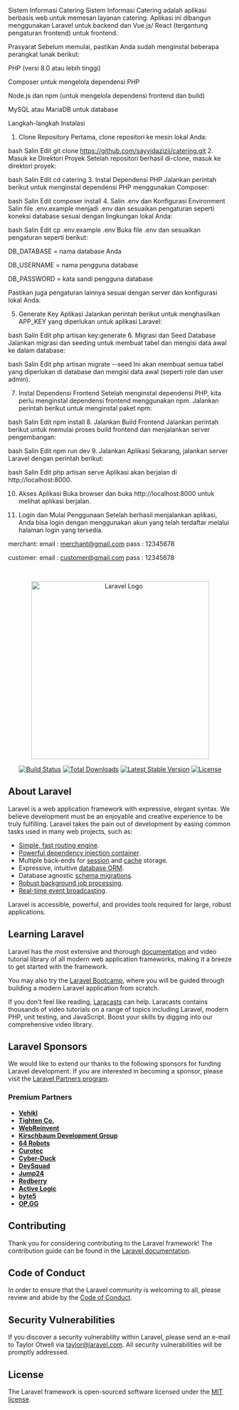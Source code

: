 Sistem Informasi Catering
Sistem Informasi Catering adalah aplikasi berbasis web untuk memesan layanan catering. Aplikasi ini dibangun menggunakan Laravel untuk backend dan Vue.js/ React (tergantung pengaturan frontend) untuk frontend.

Prasyarat
Sebelum memulai, pastikan Anda sudah menginstal beberapa perangkat lunak berikut:

PHP (versi 8.0 atau lebih tinggi)

Composer untuk mengelola dependensi PHP

Node.js dan npm (untuk mengelola dependensi frontend dan build)

MySQL atau MariaDB untuk database

Langkah-langkah Instalasi
1. Clone Repository
Pertama, clone repositori ke mesin lokal Anda:

bash
Salin
Edit
git clone https://github.com/sayyidazizii/catering.git
2. Masuk ke Direktori Proyek
Setelah repositori berhasil di-clone, masuk ke direktori proyek:

bash
Salin
Edit
cd catering
3. Instal Dependensi PHP
Jalankan perintah berikut untuk menginstal dependensi PHP menggunakan Composer:

bash
Salin
Edit
composer install
4. Salin .env dan Konfigurasi Environment
Salin file .env.example menjadi .env dan sesuaikan pengaturan seperti koneksi database sesuai dengan lingkungan lokal Anda:

bash
Salin
Edit
cp .env.example .env
Buka file .env dan sesuaikan pengaturan seperti berikut:

DB_DATABASE = nama database Anda

DB_USERNAME = nama pengguna database

DB_PASSWORD = kata sandi pengguna database

Pastikan juga pengaturan lainnya sesuai dengan server dan konfigurasi lokal Anda.

5. Generate Key Aplikasi
Jalankan perintah berikut untuk menghasilkan APP_KEY yang diperlukan untuk aplikasi Laravel:

bash
Salin
Edit
php artisan key:generate
6. Migrasi dan Seed Database
Jalankan migrasi dan seeding untuk membuat tabel dan mengisi data awal ke dalam database:

bash
Salin
Edit
php artisan migrate --seed
Ini akan membuat semua tabel yang diperlukan di database dan mengisi data awal (seperti role dan user admin).

7. Instal Dependensi Frontend
Setelah menginstal dependensi PHP, kita perlu menginstal dependensi frontend menggunakan npm. Jalankan perintah berikut untuk menginstal paket npm:

bash
Salin
Edit
npm install
8. Jalankan Build Frontend
Jalankan perintah berikut untuk memulai proses build frontend dan menjalankan server pengembangan:

bash
Salin
Edit
npm run dev
9. Jalankan Aplikasi
Sekarang, jalankan server Laravel dengan perintah berikut:

bash
Salin
Edit
php artisan serve
Aplikasi akan berjalan di http://localhost:8000.

10. Akses Aplikasi
Buka browser dan buka http://localhost:8000 untuk melihat aplikasi berjalan.

11. Login dan Mulai Penggunaan
Setelah berhasil menjalankan aplikasi, Anda bisa login dengan menggunakan akun yang telah terdaftar melalui halaman login yang tersedia.

merchant:
email    : merchant@gmail.com
pass     : 12345678


customer:
email    : customer@gmail.com
pass     : 12345678

<br>


<p align="center"><a href="https://laravel.com" target="_blank"><img src="https://raw.githubusercontent.com/laravel/art/master/logo-lockup/5%20SVG/2%20CMYK/1%20Full%20Color/laravel-logolockup-cmyk-red.svg" width="400" alt="Laravel Logo"></a></p>

<p align="center">
<a href="https://github.com/laravel/framework/actions"><img src="https://github.com/laravel/framework/workflows/tests/badge.svg" alt="Build Status"></a>
<a href="https://packagist.org/packages/laravel/framework"><img src="https://img.shields.io/packagist/dt/laravel/framework" alt="Total Downloads"></a>
<a href="https://packagist.org/packages/laravel/framework"><img src="https://img.shields.io/packagist/v/laravel/framework" alt="Latest Stable Version"></a>
<a href="https://packagist.org/packages/laravel/framework"><img src="https://img.shields.io/packagist/l/laravel/framework" alt="License"></a>
</p>

## About Laravel

Laravel is a web application framework with expressive, elegant syntax. We believe development must be an enjoyable and creative experience to be truly fulfilling. Laravel takes the pain out of development by easing common tasks used in many web projects, such as:

- [Simple, fast routing engine](https://laravel.com/docs/routing).
- [Powerful dependency injection container](https://laravel.com/docs/container).
- Multiple back-ends for [session](https://laravel.com/docs/session) and [cache](https://laravel.com/docs/cache) storage.
- Expressive, intuitive [database ORM](https://laravel.com/docs/eloquent).
- Database agnostic [schema migrations](https://laravel.com/docs/migrations).
- [Robust background job processing](https://laravel.com/docs/queues).
- [Real-time event broadcasting](https://laravel.com/docs/broadcasting).

Laravel is accessible, powerful, and provides tools required for large, robust applications.

## Learning Laravel

Laravel has the most extensive and thorough [documentation](https://laravel.com/docs) and video tutorial library of all modern web application frameworks, making it a breeze to get started with the framework.

You may also try the [Laravel Bootcamp](https://bootcamp.laravel.com), where you will be guided through building a modern Laravel application from scratch.

If you don't feel like reading, [Laracasts](https://laracasts.com) can help. Laracasts contains thousands of video tutorials on a range of topics including Laravel, modern PHP, unit testing, and JavaScript. Boost your skills by digging into our comprehensive video library.

## Laravel Sponsors

We would like to extend our thanks to the following sponsors for funding Laravel development. If you are interested in becoming a sponsor, please visit the [Laravel Partners program](https://partners.laravel.com).

### Premium Partners

- **[Vehikl](https://vehikl.com/)**
- **[Tighten Co.](https://tighten.co)**
- **[WebReinvent](https://webreinvent.com/)**
- **[Kirschbaum Development Group](https://kirschbaumdevelopment.com)**
- **[64 Robots](https://64robots.com)**
- **[Curotec](https://www.curotec.com/services/technologies/laravel/)**
- **[Cyber-Duck](https://cyber-duck.co.uk)**
- **[DevSquad](https://devsquad.com/hire-laravel-developers)**
- **[Jump24](https://jump24.co.uk)**
- **[Redberry](https://redberry.international/laravel/)**
- **[Active Logic](https://activelogic.com)**
- **[byte5](https://byte5.de)**
- **[OP.GG](https://op.gg)**

## Contributing

Thank you for considering contributing to the Laravel framework! The contribution guide can be found in the [Laravel documentation](https://laravel.com/docs/contributions).

## Code of Conduct

In order to ensure that the Laravel community is welcoming to all, please review and abide by the [Code of Conduct](https://laravel.com/docs/contributions#code-of-conduct).

## Security Vulnerabilities

If you discover a security vulnerability within Laravel, please send an e-mail to Taylor Otwell via [taylor@laravel.com](mailto:taylor@laravel.com). All security vulnerabilities will be promptly addressed.

## License

The Laravel framework is open-sourced software licensed under the [MIT license](https://opensource.org/licenses/MIT).
